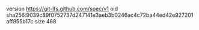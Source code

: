 version https://git-lfs.github.com/spec/v1
oid sha256:9039c89f0752737d247141e3aeb3b0246ac4c72ba44ed42e927201aff855b17c
size 468
